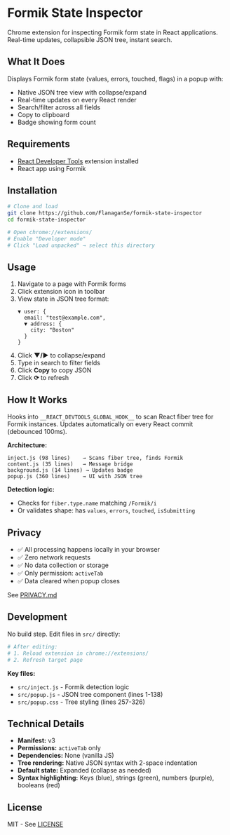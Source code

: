 # Formik State Inspector

Chrome extension for inspecting Formik form state in React applications. Real-time updates, collapsible JSON tree, instant search.

## What It Does

Displays Formik form state (values, errors, touched, flags) in a popup with:
- Native JSON tree view with collapse/expand
- Real-time updates on every React render
- Search/filter across all fields
- Copy to clipboard
- Badge showing form count

## Requirements

- [React Developer Tools](https://chrome.google.com/webstore/detail/react-developer-tools/fmkadmapgofadopljbjfkapdkoienihi) extension installed
- React app using Formik

## Installation

```bash
# Clone and load
git clone https://github.com/FlanaganSe/formik-state-inspector
cd formik-state-inspector

# Open chrome://extensions/
# Enable "Developer mode"
# Click "Load unpacked" → select this directory
```

## Usage

1. Navigate to a page with Formik forms
2. Click extension icon in toolbar
3. View state in JSON tree format:
   ```
   ▼ user: {
     email: "test@example.com",
     ▼ address: {
       city: "Boston"
     }
   }
   ```
4. Click **▼/▶** to collapse/expand
5. Type in search to filter fields
6. Click **Copy** to copy JSON
7. Click **⟳** to refresh

## How It Works

Hooks into `__REACT_DEVTOOLS_GLOBAL_HOOK__` to scan React fiber tree for Formik instances. Updates automatically on every React commit (debounced 100ms).

**Architecture:**
```
inject.js (98 lines)    → Scans fiber tree, finds Formik
content.js (35 lines)   → Message bridge
background.js (14 lines) → Updates badge
popup.js (360 lines)    → UI with JSON tree
```

**Detection logic:**
- Checks for `fiber.type.name` matching `/Formik/i`
- Or validates shape: has `values`, `errors`, `touched`, `isSubmitting`

## Privacy

- ✅ All processing happens locally in your browser
- ✅ Zero network requests
- ✅ No data collection or storage
- ✅ Only permission: `activeTab`
- ✅ Data cleared when popup closes

See [PRIVACY.md](PRIVACY.md)

## Development

No build step. Edit files in `src/` directly:

```bash
# After editing:
# 1. Reload extension in chrome://extensions/
# 2. Refresh target page
```

**Key files:**
- `src/inject.js` - Formik detection logic
- `src/popup.js` - JSON tree component (lines 1-138)
- `src/popup.css` - Tree styling (lines 257-326)

## Technical Details

- **Manifest:** v3
- **Permissions:** `activeTab` only
- **Dependencies:** None (vanilla JS)
- **Tree rendering:** Native JSON syntax with 2-space indentation
- **Default state:** Expanded (collapse as needed)
- **Syntax highlighting:** Keys (blue), strings (green), numbers (purple), booleans (red)

## License

MIT - See [LICENSE](LICENSE)
